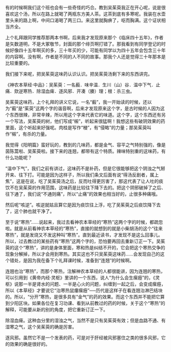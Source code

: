 有的时候啊我们这个班也会有一些奇怪的巧合。教到吴茱萸我正在开心呢，说是很喜欢这个汤，所以在路上就喝了两瓶东方美人茶。这茶到底有多寒呢。我装在水壶里头来的路上啊，中间口渴喝了两三口。来这里就胸痹了，呕而胸满。这个证状相当齐全。

上个礼拜跟同学推荐那两本书啊，后来我才发现原来那个《临床四十五年》，作者是矢数道明，不是大冢敬节，封面的那个绯页啊打错了。那我看到有同学登记的时候好像四十五年啊买的多，三十年买的少，可能有同学以为四十五年会包含三十年的内容啊。没有啊，作者是不同的人不同的故事。那我个人还是觉得三十年那本是比较重要的。

我们接下来呢，把吴茱萸这味药认识认识。把吴茱萸汤剩下来的东西讲完。

《神农本草经·中品》：吴茱萸：一名藙．味辛温．生川（山）谷．温中下气．止痛．欬逆寒热．除湿血痺．逐风邪．开凑（腠）理；根：杀三虫。

吴茱萸这味药，上个礼拜的讲义它说，一名“藙”，我一开始读的时候，还以为“藙”是“茱萸”这两个字的谐音啊，后来才发现原来这个字，是古时候的人因为这个东西很辣，非常辛辣，所以用这个字来代表它的味道。这个字，这个东西还有另一个写法，吴茱萸的树，他们写成“樧”，听起来很猛啊！我想这些有破阴效果的药里面，这个听起来好强呢。肉桂是写作“梫”，有“侵略”的力量；那吴茱萸叫作“樧”，有杀的力量。

我觉得《阳明篇》蛮好玩的，教到的几味药，都是金气、容平之气特别强的，像是茵陈蒿啦、吴茱萸啦。接下来的连翘，都带有这个特质。辣味特别重的这味药，有什么功能呢？

“温中下气”，我们之前有讲过，这味药不是补药，但是它很能够把这个阴浊之气掰开来、往下打。可能是因为这样子，所以我们条文后面有说“得汤反剧者，属上焦”，这是在说，吃了吴茱萸汤之后，反而吐得更厉害了，那这代表了让人吐的痰饮不在吴茱萸的作用范围，这味药是比较往下降下去的。把这个阴邪破掉了之后、往下通了，我们说“不通则痛”，所以“止痛”的效果也相当好的，止很多种痛哦。

然后呢“咳逆”。咳逆就姑且算它是因为痰饮往上浮，吃了吴茱萸之后痰饮降下去了，这个肺也就干净了。

至于说“寒热”……说起来，我过去看神农本草经的“寒热”这两个字的时候，都疏忽啦。就是从前看神农本草经的“寒热”，直接的就想到的就是小柴胡汤的这个“往来寒热”，就是发烧又不发这种叫“寒热”。直到最近读书，才发现不是这么回事儿。所以，过去教过的某些药有“寒热”这两个字的，恐怕要再回去重新订正一下。吴茱萸的这个“寒热”，讲的是身体里面，寒和热是纠结不开的，它会把这个寒热交争的现象分解掉，所以才会用到寒热。其实这也不只吴茱萸这味药……会发现自己的这个错处，是因为我在备下个礼拜课时候，准备到“连翘”的时候啊。

连翘也治“寒热”，而那个寒热，注解神农本草经的人都很能讲，因为连翘的寒热，可以引用到《黄帝内经·灵枢》里讲的一个东西，说人“为什么会生瘰癧”的，《灵枢》说那一半是肾水的问题、一半是心火的问题，纠缠到一起之后，会变成瘰癧，所以《本草经》才要说它“治寒热鼠瘻瘰癧”──历代是这样子在看连翘治淋巴结块的。所以，“分开”寒热，是很多具有“金气”的药的效果。而这个东西并不能把它算到少阳区块。如果各位在复习功课、看到从前教过的药的时候，关于这个“寒热”的解释，可能要从新的别的角度，把它重新订正一下。

除湿血痺。这种血分里的湿浊之气，当然不是只有吴茱萸有效；但是血路不通、有湿寒之气，这个吴茱萸的确是厉害。

逐风邪。虽然它不是一个发表的药，可是对于肝经被风邪塞住之类的很多风邪，它的效果的确是很好的。
